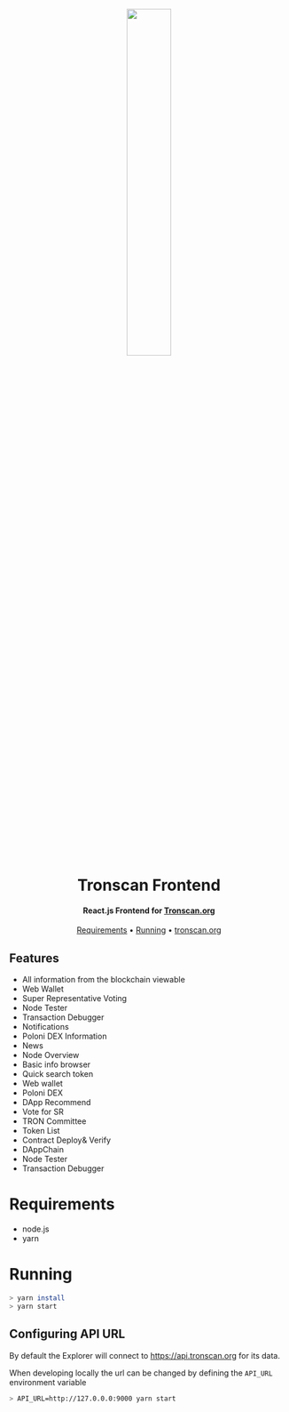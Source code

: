 <h1 align="center">
  <br>
  <img width="40%" src="https://raw.githubusercontent.com/tron-explorer/docs/master/images/tron-banner.png">
  <br>
  Tronscan Frontend
  <br>
</h1>

<h4 align="center">
  React.js Frontend for <a href="https://tronscan.org">Tronscan.org</a>
</h4>

<p align="center">
  <a href="#requirements">Requirements</a> •
  <a href="#installation">Running</a> •
  <a href="https://tronscan.org">tronscan.org</a>
</p>

## Features

* All information from the blockchain viewable
* Web Wallet
* Super Representative Voting
* Node Tester
* Transaction Debugger
* Notifications
* Poloni DEX Information
* News
* Node Overview
* Basic info browser
* Quick search token
* Web wallet
* Poloni DEX
* DApp Recommend
* Vote for SR
* TRON Committee
* Token List
* Contract Deploy& Verify
* DAppChain
* Node Tester
* Transaction Debugger

# Requirements

* node.js
* yarn

# Running

```bash
> yarn install
> yarn start
```

## Configuring API URL

By default the Explorer will connect to https://api.tronscan.org for its data. 

When developing locally the url can be changed by defining the `API_URL` environment variable

```bash
> API_URL=http://127.0.0.0:9000 yarn start
```

